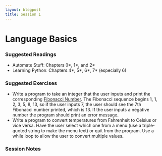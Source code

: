 ```yaml
---
layout: blogpost
title: Session 1
---
```


# Language Basics

### Suggested Readings

* Automate Stuff: Chapters 0\*, 1\*, and 2\*
* Learning Python: Chapters 4\*, 5\*, 6\*, 7\* (especially 6)

### Suggested Exercises

* Write a program to take an integer that the user inputs and print
  the corresponding
  [Fibonacci Number](https://en.wikipedia.org/wiki/Fibonacci_number).
  The Fibonacci sequence begins 1, 1, 2, 3, 5, 8, 13, so if the user
  inputs 7, the user should see the 7th Fibonacci number printed,
  which is 13. If the user inputs a negative number the program should
  print an error message.
* Write a program to convert temperatures from Fahrenheit to Celsius or
  vice versa. Have the user select which one from a menu
  (use a triple-quoted string to make the menu text) or quit from the
  program. Use a while loop to allow the user to convert multiple values.

### Session Notes
